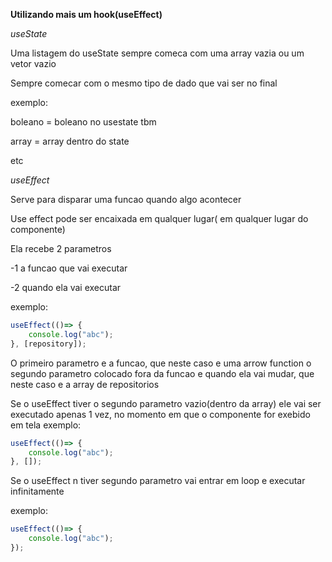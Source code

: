 **Utilizando mais um hook(useEffect)**

*useState*

Uma listagem do useState sempre comeca com uma array vazia ou um vetor vazio

Sempre comecar com o mesmo tipo de dado que vai ser no final

exemplo:

boleano = boleano no usestate tbm

array = array dentro do state

etc

*useEffect*

Serve para disparar uma funcao quando algo acontecer

Use effect pode ser encaixada em qualquer lugar( em qualquer lugar do componente)

Ela recebe 2 parametros

-1 a funcao que vai executar

-2 quando ela vai executar

exemplo:
```js
useEffect(()=> {
    console.log("abc");
}, [repository]);
```
O primeiro parametro e a funcao, que neste caso e uma arrow function
o segundo parametro colocado fora da funcao e quando ela vai mudar, que neste caso
e a array de repositorios

Se o useEffect tiver o segundo parametro vazio(dentro da array) ele vai ser executado apenas 1 vez,
no momento em que o componente for exebido em tela
exemplo:
```js
useEffect(()=> {
    console.log("abc");
}, []);
```
Se o useEffect n tiver segundo parametro vai entrar em loop e executar infinitamente

exemplo:
```js
useEffect(()=> {
    console.log("abc");
});
```